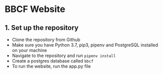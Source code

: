# BBCF Website

## 1. Set up the repository

- Clone the repository from Github
- Make sure you have Python 3.7, pip3, pipenv and PostgreSQL installed on your machine
- Navigate to the repository and run `pipenv install`
- Create a postgres database called `bbcf`
- To run the website, run the app.py file 

